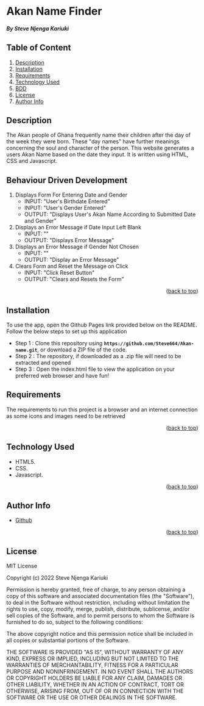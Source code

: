 # Akan Name Finder
 ##### By Steve Njenga Kariuki

<div id="top"></div>

 ## Table of Content

<ol>
  <li><a href="#description">Description</a></li>
  <li><a href="#installation">Installation</a></li>
  <li><a href="#requirements">Requirements</a></li>
  <li><a href="#technology-used">Technology Used</a></li>
 <li><a href="Behaviour Driven Development">BDD</a></li>
  <li><a href="#license">License</a></li>
  <li><a href="#author-info">Author Info</a></li>

 </ol>
 
 ## Description
 <p>The Akan people of Ghana frequently name their children after the day of the week they were born. These "day names" have further meanings concerning the soul and character of the person. This website generates a users Akan Name based on the date they input. It is written using HTML, CSS and Javascript. </p>
 
 ## Behaviour Driven Development

1. Displays Form For Entering Date and Gender
   - INPUT: "User's Birthdate Entered"
   - INPUT: "User's Gender Entered"
   - OUTPUT: "Displays User's Akan Name According to Submitted Date and Gender"
2. Displays an Error Message if Date Input Left Blank
   - INPUT: ""
   - OUTPUT: "Displays Error Message"
3. Displays an Error Message if Gender Not Chosen
   - INPUT: "" 
   - OUTPUT: "Display an Error Message" 
4. Clears Form and Reset the Message on Click
   - INPUT: "Click Reset Button" 
   - OUTPUT: "Clears and Resets the Form"
   
 <p align="right">(<a href="#top">back to top</a>)</p>
 
 ## Installation
 
To use the app, open the Github Pages link provided below on the README.
Follow the below steps to set up this application
* Step 1 : Clone this repository using **`https://github.com/Steve664/Akan-name.git`**, or download a ZIP file of the code.
* Step 2 : The repository, if downloaded as a .zip file will need to be extracted  and opened
* Step 3 : Open the index.html file to view the application on your preferred web browser and have fun!
 
 ## Requirements
<p>The requirements to run this project is a browser and an internet connection as some icons and images need to be retrieved</p>

<p align="right">(<a href="#top">back to top</a>)</p>

 ## Technology Used
 * HTML5.
 * CSS.
 * Javascript.

<p align="right">(<a href="#top">back to top</a>)</p>



## Author Info
<ul>
 <li><a href="https://github.com/Steve664?tab=repositories">Github</a></li>
</ul>
 <p align="right">(<a href="#top">back to top</a>)</p>

## License 
 MIT License

Copyright (c) 2022 Steve Njenga Kariuki

Permission is hereby granted, free of charge, to any person obtaining a copy
of this software and associated documentation files (the "Software"), to deal
in the Software without restriction, including without limitation the rights
to use, copy, modify, merge, publish, distribute, sublicense, and/or sell
copies of the Software, and to permit persons to whom the Software is
furnished to do so, subject to the following conditions:

The above copyright notice and this permission notice shall be included in all
copies or substantial portions of the Software.

THE SOFTWARE IS PROVIDED "AS IS", WITHOUT WARRANTY OF ANY KIND, EXPRESS OR
IMPLIED, INCLUDING BUT NOT LIMITED TO THE WARRANTIES OF MERCHANTABILITY,
FITNESS FOR A PARTICULAR PURPOSE AND NONINFRINGEMENT. IN NO EVENT SHALL THE
AUTHORS OR COPYRIGHT HOLDERS BE LIABLE FOR ANY CLAIM, DAMAGES OR OTHER
LIABILITY, WHETHER IN AN ACTION OF CONTRACT, TORT OR OTHERWISE, ARISING FROM,
OUT OF OR IN CONNECTION WITH THE SOFTWARE OR THE USE OR OTHER DEALINGS IN THE
SOFTWARE.
